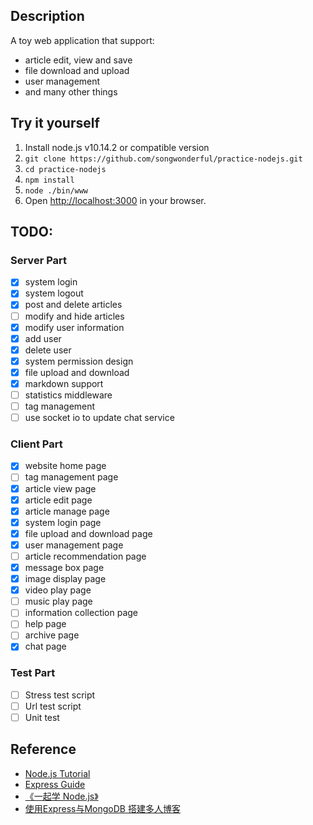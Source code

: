 ## Description
A toy web application that support:
+ article edit, view and save
+ file download and upload
+ user management
+ and many other things

## Try it yourself
1. Install node.js v10.14.2 or compatible version
2. `git clone https://github.com/songwonderful/practice-nodejs.git`
3. `cd practice-nodejs`
4. `npm install`
5. `node ./bin/www`
6. Open [http://localhost:3000](http://localhost:3000) in your browser.

## TODO:
### Server Part
- [x] system login
- [x] system logout
- [x] post and delete articles
- [ ] modify and hide articles
- [x] modify user information
- [x] add user
- [x] delete user
- [x] system permission design
- [x] file upload and download
- [x] markdown support
- [ ] statistics middleware
- [ ] tag management
- [ ] use socket io to update chat service

### Client Part
- [x] website home page
- [ ] tag management page
- [x] article view page
- [x] article edit page
- [x] article manage page
- [x] system login page
- [x] file upload and download page
- [x] user management page
- [ ] article recommendation page
- [x] message box page
- [x] image display page
- [x] video play page
- [ ] music play page
- [ ] information collection page
- [ ] help page
- [ ] archive page
- [x] chat page

### Test Part
- [ ] Stress test script
- [ ] Url test script
- [ ] Unit test

## Reference
+ [Node.js Tutorial](https://www.tutorialspoint.com/nodejs)
+ [Express Guide](https://expressjs.com/en/guide/routing.html)
+ [《一起学 Node.js》](https://github.com/nswbmw/N-blog)
+ [ 使用Express与MongoDB 搭建多人博客](http://wiki.jikexueyuan.com/project/express-mongodb-setup-blog/simple-blog.html)
